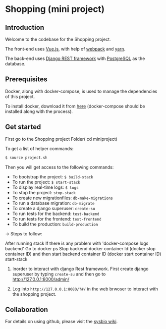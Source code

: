 # Shopping (mini project)

## Introduction

Welcome to the codebase for the Shopping project. 

The front-end uses [Vue.js](https://vuejs.org), with help of [webpack](https://webpack.js.org) and [yarn](https://yarnpkg.com/en/). 

The back-end uses [Django REST framework](http://www.django-rest-framework.org) with [PostgreSQL](https://www.postgresql.org) as the database.

## Prerequisites

Docker, along with docker-compose, is used to manage the dependencies of this project. 

To install docker, download it from [here](https://www.docker.com/products/docker) (docker-compose should be installed along with the process).

## Get started

First go to the Shopping project Folder( cd miniproject)


To get a list of helper commands:

```bash
$ source project.sh
```

Then you will get access to the following commands:

- To bootstrap the project: `$ build-stack`
- To run the project: `$ start-stack`
- To display real-time logs: `$ logs`
- To stop the project: `stop-stack`
- To create new migrationfiles: `db-make-migrations`
- To run a database migration: `db-migrate`
- To create a django superuser: `create-su`
- To run tests for the backend: `test-backend`
- To run tests for the frontend: `test-frontend`
- To build the production: `build-production`


-> Steps to follow:

After running stack
If there is any problem with 'docker-compose logs backend' 
Go to docker ps 
Stop backend docker container Id (docker stop container ID) and then start backend container ID (docker start container ID)
start-stack 

1. Inorder to interact with django Rest framework. First create django superuser by typing `create-su` and then go to http://127.0.0.1:8000/admin/ 

2. Log into `http://127.0.0.1:8080/?#/` in the web brwoser to interact with the shopping project.


## Collaboration

For details on using github, please visit the [sysbio wiki](http://wiki.sysbio.chalmers.se/mediawiki/index.php/Development_guidelines#Github).